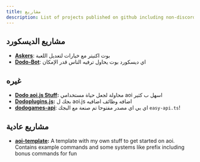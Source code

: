 ```yaml
---
title: مشاريع
description: List of projects published on github including non-discord ones
---
```


## مشاريع الديسكورد

* [**Askers**](https://github.com/DodoGames7/Askers): بوت اكنيتر مع خيارات لتعديل اللعبة
* [**Dodo-Bot**](https://github.com/DodoGames7/Dodo-Bot/tree/v2): اي ديسكورد بوت يحاول ترفيه الناس قدر الإمكان

## غيره

* [**Dodo aoi.js Stuff**](https://dodogames-s-studios.github.io/aoi.js-docs-by-dodo-v2/)**:** محاولة لجعل حياة مستخدامي aoi اسهل ب كثير
* [**Dodoplugins.js**](https://github.com/dodoGames-s-Studios/dodoplugins.js)**:**  بجك ل aoi.js اضافه وظائف اضافيه
* [**dodogames-api**](https://github.com/DodoGames7/dodogames-api): اي بي اي مصدر مفتوحا تم صنعة مع البجك `easy-api.ts`!

## مشاريع عادية

* [**aoi-template**](https://github.com/DodoGames7/aoi-template)**:** A template with my own stuff to get started on aoi. Contains example commands and some systems like prefix including bonus commands for fun
